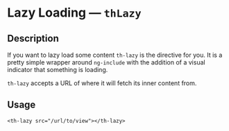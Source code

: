 # Lazy Loading — `thLazy`

## Description

If you want to lazy load some content `th-lazy` is the directive for you. It is a pretty simple wrapper around `ng-include` with the addition of a visual indicator that something is loading.

`th-lazy` accepts a URL of where it will fetch its inner content from.

## Usage

```
<th-lazy src="/url/to/view"></th-lazy>
```
